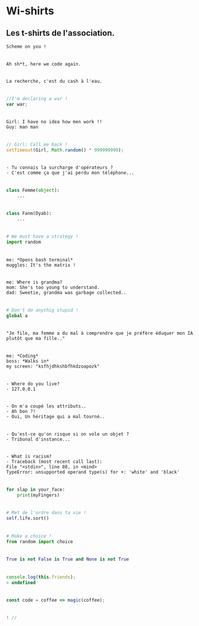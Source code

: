 # Wi-shirts

## Les t-shirts de l'association.

    Scheme on you !

######

    Ah sh*t, here we code again.

######

    La recherche, c'est du cash à l'eau.

######

```javascript
//I'm declaring a war !
var war;
```

######

    Girl: I have no idea how men work !!
    Guy: man man

######

```javascript
// Girl: Call me back !
setTimeout(Girl, Math.random() * 999999999);
```

######

    - Tu connais la surcharge d'opérateurs ?
    - C'est comme ça que j'ai perdu mon téléphone...

######

```python
class Femme(object):
    ...
```

######

```python
class Fanm(Dyab):
    ...
```

######

```python
# We must have a strategy !
import random
```

######

    me: *Opens bash terminal*
    muggles: It's the matrix !

######

    me: Where is grandma?
    mom: She's too young to understand.
    dad: Sweetie, grandma was garbage collected..

######

```python
# Don't do anythig stupid !
global a
```

######

    "Je file, ma femme a du mal à comprendre que je préfère éduquer mon IA plutôt que ma fille.."

######

    me: *Coding*
    boss: *Walks in*
    my screen: "ksfhjdhkshbfhkdzoapozk"

######

    - Where do you live?
    - 127.0.0.1

######

    - On m'a coupé les attributs..
    - Ah bon ?!
    - Oui, Un héritage qui a mal tourné..

######

    - Qu'est-ce qu'on risque si on vole un objet ?
    - Tribunal d'instance...

######

    - What is racism?
    - Traceback (most recent call last):
    File "<stdin>", line 88, in <mind>
    TypeError: unsupported operand type(s) for +: 'white' and 'black'

######

```python
for slap in your_face:
    print(myFingers)
```

######

```python
# Met de l'ordre dans ta vie !
self.life.sort()
```

######

```python
# Make a choice !
from random import choice
```

######

```python
True is not False is True and None is not True
```

######

```javascript
console.log(this.friends);
> undefined
```

######

```javascript
const code = coffee => magic(coffee);
```

######

```javascript
! //
```
